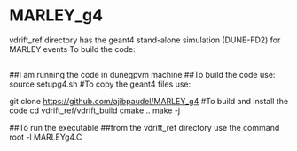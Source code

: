 # MARLEY_g4
vdrift_ref directory has the geant4 stand-alone simulation (DUNE-FD2) for MARLEY events
To build the code:
##
##I am running the code in dunegpvm machine
##To build the code use:
source setupg4.sh
#To copy the geant4 files use:

git clone https://github.com/ajibpaudel/MARLEY_g4
#To build and install the code
cd vdrift_ref/vdrift_build
cmake ..
make -j

##To run the executable
##from the vdrift_ref directory use the command
root -l MARLEYg4.C
